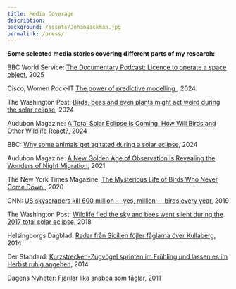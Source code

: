```yaml
---
title: Media Coverage
description: 
background: /assets/JohanBackman.jpg
permalink: /press/
---
```

  
**Some selected media stories covering different parts of my research:**

BBC World Service: [The Documentary Podcast: Licence to operate a space object](https://www.bbc.co.uk/sounds/play/p0khf5lj), 2025

Cisco, Women Rock-IT  [The power of predictive modelling ](https://www.cisco.com/c/m/en_sg/partners/women-rock-it/presentations.html?socialshare=lightbox-predictive), 2024.

The Washington Post: [Birds, bees and even plants might act weird during the solar eclipse](https://www.washingtonpost.com/science/2024/03/26/total-solar-eclipse-animals-react), 2024

Audubon Magazine: [A Total Solar Eclipse Is Coming. How Will Birds and Other Wildlife React?](https://www.audubon.org/magazine/total-solar-eclipse-coming-how-will-birds-and-other-wildlife-react), 2024

BBC: [Why some animals get agitated during a solar eclipse](https://www.bbc.com/future/article/20240405-solar-eclipse-2024-effect-on-animals), 2024

Audubon Magazine: [A New Golden Age of Observation Is Revealing the Wonders of Night Migration](https://www.audubon.org/node/366450), 2021
  
The New York Times Magazine: [The Mysterious Life of Birds Who Never Come Down ](https://www.nytimes.com/2020/07/29/magazine/vesper-flights.html), 2020  
  
CNN: [US skyscrapers kill 600 million -- yes, million -- birds every year](https://edition.cnn.com/2019/04/08/americas/bird-building-collisions-scli-intl-scn/index.html), 2019
  
The Washington Post: [Wildlife fled the sky and bees went silent during the 2017 total solar eclipse](https://www.washingtonpost.com/science/2018/11/14/wildlife-fled-sky-bees-went-silent-during-total-eclipse/), 2018
  
Helsingborgs Dagblad: [Radar från Sicilien föjler fåglarna över Kullaberg](https://www.hd.se/2015-10-05/radar-fran-sicilien-foljer-faglarna-over-kullaberg), 2014
  
Der Standard: [Kurzstrecken-Zugvögel sprinten im Frühling und lassen es im Herbst ruhig angehen](https://www.derstandard.at/story/2000005085641/kurzstrecken-zugvoegel-sprinten-im-fruehling-und-lassen-es-im-herbst), 2014
  
Dagens Nyheter: [Fjärilar lika snabba som fåglar](https://www.dn.se/nyheter/vetenskap/fjarilar-lika-snabba-som-faglar/), 2011